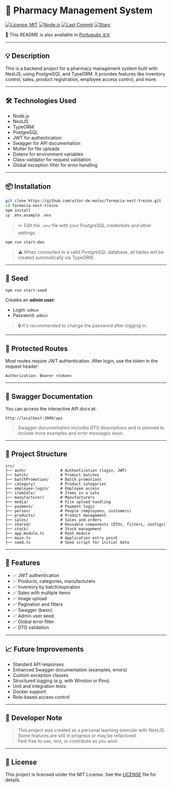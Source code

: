 # 🏥 Pharmacy Management System

[![License: MIT](https://img.shields.io/badge/license-MIT-blue.svg)](./LICENSE)
[![Node.js](https://img.shields.io/badge/node-%3E%3D18.0.0-brightgreen)](https://nodejs.org/)
[![Last Commit](https://img.shields.io/github/last-commit/vitor-de-matos/farmacia-nest-treino)](https://github.com/vitor-de-matos/farmacia-nest-treino/commits)
[![Stars](https://img.shields.io/github/stars/vitor-de-matos/farmacia-nest-treino?style=social)](https://github.com/vitor-de-matos/farmacia-nest-treino)

📄 This README is also available in [Português 🇧🇷](./README.pt-BR.md)

---

## 💡 Description

This is a backend project for a pharmacy management system built with NestJS, using PostgreSQL and TypeORM. It provides features like inventory control, sales, product registration, employee access control, and more.

---

## 🛠️ Technologies Used

- Node.js
- NestJS
- TypeORM
- PostgreSQL
- JWT for authentication
- Swagger for API documentation
- Multer for file uploads
- Dotenv for environment variables
- Class-validator for request validation
- Global exception filter for error handling

---

## 📦 Installation

```bash
git clone https://github.com/vitor-de-matos/farmacia-nest-treino.git
cd farmacia-nest-treino
npm install
cp .env.example .env
```

> ✏️ Edit the `.env` file with your PostgreSQL credentials and other settings.

```bash
npm run start:dev
```

> ⚠️ When connected to a valid PostgreSQL database, all tables will be created automatically via TypeORM.

---

## 🧪 Seed

```bash
npm run start:seed
```

Creates an **admin user**:

- Login: `admin`
- Password: `admin`

> 🔒 It's recommended to change the password after logging in.

---

## 🚪 Protected Routes

Most routes require JWT authentication. After login, use the token in the request header:

```
Authorization: Bearer <token>
```

---

## 📄 Swagger Documentation

You can access the interactive API docs at:

```
http://localhost:3000/api
```

> Swagger documentation includes DTO descriptions and is planned to include more examples and error messages soon.

---

## 📁 Project Structure

```
src/
├── auth/               # Authentication (login, JWT)
├── batch/              # Product batches
├── batchPromotion/     # Batch promotions
├── category/           # Product categories
├── employee-login/     # Employee access
├── itemSale/           # Items in a sale
├── manufacturer/       # Manufacturers
├── media/              # File upload handling
├── payment/            # Payment logic
├── person/             # People (employees, customers)
├── products/           # Product management
├── sales/              # Sales and orders
├── shared/             # Reusable components (DTOs, filters, configs)
├── stock/              # Stock management
├── app.module.ts       # Root module
├── main.ts             # Application entry point
├── seed.ts             # Seed script for initial data
```

---

## 📌 Features

- ✅ JWT authentication
- ✅ Products, categories, manufacturers
- ✅ Inventory by batch/expiration
- ✅ Sales with multiple items
- ✅ Image upload
- ✅ Pagination and filters
- ✅ Swagger (basic)
- ✅ Admin user seed
- ✅ Global error filter
- ✅ DTO validation

---

## 📈 Future Improvements

- Standard API responses
- Enhanced Swagger documentation (examples, errors)
- Custom exception classes
- Structured logging (e.g. with Winston or Pino)
- Unit and integration tests
- Docker support
- Role-based access control

---

## 📢 Developer Note

> This project was created as a personal learning exercise with NestJS.  
> Some features are still in progress or may be refactored.  
> Feel free to use, test, or contribute as you wish.

---

## 📄 License

This project is licensed under the MIT License. See the [LICENSE](./LICENSE) file for details.
